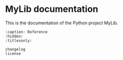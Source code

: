 # MyLib documentation

This is the documentation of the Python project MyLib.

```{toctree}
:caption: Reference
:hidden:
:titlesonly:

changelog
license
```
